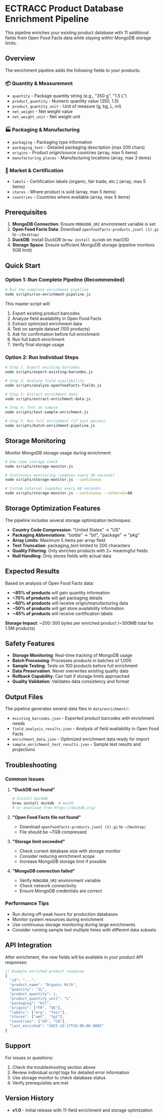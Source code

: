 # ECTRACC Product Database Enrichment Pipeline

This pipeline enriches your existing product database with 11 additional fields from Open Food Facts data while staying within MongoDB storage limits.

## Overview

The enrichment pipeline adds the following fields to your products:

### 📦 Quantity & Measurement
- `quantity` - Package quantity string (e.g., "350 g", "1.5 L")
- `product_quantity` - Numeric quantity value (350, 1.5)
- `product_quantity_unit` - Unit of measure (g, kg, L, ml)
- `net_weight` - Net weight value
- `net_weight_unit` - Net weight unit

### 🏭 Packaging & Manufacturing
- `packaging` - Packaging type information
- `packaging_text` - Detailed packaging description (max 200 chars)
- `origins` - Product origin/source countries (array, max 5 items)
- `manufacturing_places` - Manufacturing locations (array, max 3 items)

### 🏪 Market & Certification
- `labels` - Certification labels (organic, fair trade, etc.) (array, max 5 items)
- `stores` - Where product is sold (array, max 5 items)
- `countries` - Countries where available (array, max 5 items)

## Prerequisites

1. **MongoDB Connection**: Ensure `MONGODB_URI` environment variable is set
2. **Open Food Facts Data**: Download `openfoodfacts-products.jsonl (1).gz` to `~/Desktop/`
3. **DuckDB**: Install DuckDB (`brew install duckdb` on macOS)
4. **Storage Space**: Ensure sufficient MongoDB storage (pipeline monitors 5GB limit)

## Quick Start

### Option 1: Run Complete Pipeline (Recommended)

```bash
# Run the complete enrichment pipeline
node scripts/run-enrichment-pipeline.js
```

This master script will:
1. Export existing product barcodes
2. Analyze field availability in Open Food Facts
3. Extract optimized enrichment data
4. Test on sample dataset (100 products)
5. Ask for confirmation before full enrichment
6. Run full batch enrichment
7. Verify final storage usage

### Option 2: Run Individual Steps

```bash
# Step 1: Export existing barcodes
node scripts/export-existing-barcodes.js

# Step 2: Analyze field availability
node scripts/analyze-openfoodfacts-fields.js

# Step 3: Extract enrichment data
node scripts/extract-enrichment-data.js

# Step 4: Test on sample
node scripts/test-sample-enrichment.js

# Step 5: Run full enrichment (if test passes)
node scripts/batch-enrichment-pipeline.js
```

## Storage Monitoring

Monitor MongoDB storage usage during enrichment:

```bash
# One-time storage check
node scripts/storage-monitor.js

# Continuous monitoring (updates every 30 seconds)
node scripts/storage-monitor.js --continuous

# Custom interval (updates every 60 seconds)
node scripts/storage-monitor.js --continuous --interval=60
```

## Storage Optimization Features

The pipeline includes several storage optimization techniques:

- **Country Code Compression**: "United States" → "US"
- **Packaging Abbreviations**: "bottle" → "btl", "package" → "pkg"
- **Array Limits**: Maximum 5 items per array field
- **Text Truncation**: packaging_text limited to 200 characters
- **Quality Filtering**: Only enriches products with 2+ meaningful fields
- **Null Handling**: Only stores fields with actual data

## Expected Results

Based on analysis of Open Food Facts data:

- **~85% of products** will gain quantity information
- **~70% of products** will get packaging details
- **~60% of products** will receive origin/manufacturing data
- **~50% of products** will get store availability information
- **~45% of products** will receive certification labels

**Storage Impact**: ~200-300 bytes per enriched product (~300MB total for 1.5M products)

## Safety Features

- **Storage Monitoring**: Real-time tracking of MongoDB usage
- **Batch Processing**: Processes products in batches of 1,000
- **Sample Testing**: Tests on 100 products before full enrichment
- **Data Preservation**: Never overwrites existing quality data
- **Rollback Capability**: Can halt if storage limits approached
- **Quality Validation**: Validates data consistency and format

## Output Files

The pipeline generates several data files in `data/enrichment/`:

- `existing_barcodes.json` - Exported product barcodes with enrichment needs
- `field_analysis_results.json` - Analysis of field availability in Open Food Facts
- `enrichment_data.json` - Optimized enrichment data ready for import
- `sample_enrichment_test_results.json` - Sample test results and projections

## Troubleshooting

### Common Issues

1. **"DuckDB not found"**
   ```bash
   # Install DuckDB
   brew install duckdb  # macOS
   # or download from https://duckdb.org/
   ```

2. **"Open Food Facts file not found"**
   - Download `openfoodfacts-products.jsonl (1).gz` to `~/Desktop/`
   - File should be ~7GB compressed

3. **"Storage limit exceeded"**
   - Check current database size with storage monitor
   - Consider reducing enrichment scope
   - Increase MongoDB storage limit if possible

4. **"MongoDB connection failed"**
   - Verify `MONGODB_URI` environment variable
   - Check network connectivity
   - Ensure MongoDB credentials are correct

### Performance Tips

- Run during off-peak hours for production databases
- Monitor system resources during enrichment
- Use continuous storage monitoring during large enrichments
- Consider running sample test multiple times with different data subsets

## API Integration

After enrichment, the new fields will be available in your product API responses:

```javascript
// Example enriched product response
{
  "id": "...",
  "product_name": "Organic Milk",
  "quantity": "1L",
  "product_quantity": 1,
  "product_quantity_unit": "L",
  "packaging": "btl",
  "origins": ["FR", "DE"],
  "labels": ["org", "fair"],
  "stores": ["wmt", "tgt"],
  "countries": ["US", "CA"],
  "last_enriched": "2025-10-17T20:00:00.000Z"
}
```

## Support

For issues or questions:
1. Check the troubleshooting section above
2. Review individual script logs for detailed error information
3. Use storage monitor to check database status
4. Verify prerequisites are met

## Version History

- **v1.0** - Initial release with 11-field enrichment and storage optimization
